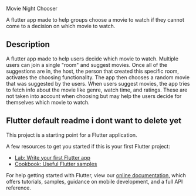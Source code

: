 Movie Night Chooser

A flutter app made to help groups choose a movie to watch if they cannot come to a decision on which movie to watch.

## Description

A flutter app made to help users decide which movie to watch. Multiple users can join a single "room" and suggest movies. Once all of the suggestions are in, the host, the person that created this specific room, activates the choosing functionality. The app then chooses a random movie that was suggested by the users. When users suggest movies, the app tries to fetch info about the movie like genre, watch time, and ratings. These are not taken into account when choosing but may help the users decide for themselves which movie to watch.

## Flutter default readme i dont want to delete yet

This project is a starting point for a Flutter application.

A few resources to get you started if this is your first Flutter project:

- [Lab: Write your first Flutter app](https://flutter.dev/docs/get-started/codelab)
- [Cookbook: Useful Flutter samples](https://flutter.dev/docs/cookbook)

For help getting started with Flutter, view our 
[online documentation](https://flutter.dev/docs), which offers tutorials, 
samples, guidance on mobile development, and a full API reference.
